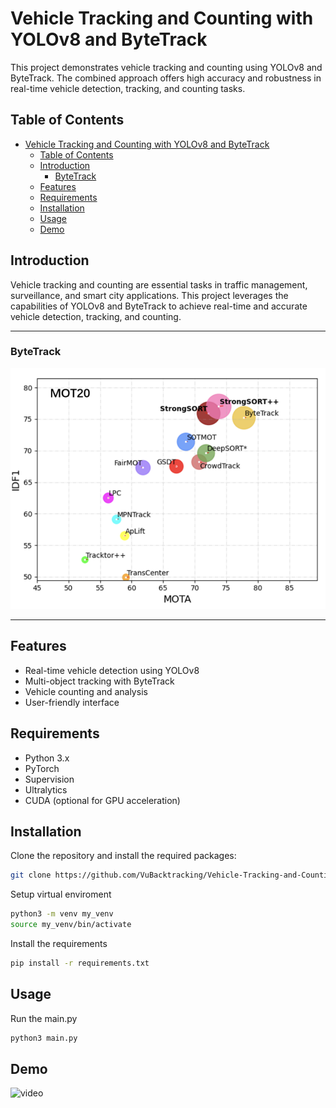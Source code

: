 # Vehicle Tracking and Counting with YOLOv8 and ByteTrack

This project demonstrates vehicle tracking and counting using YOLOv8 and ByteTrack. The combined approach offers high accuracy and robustness in real-time vehicle detection, tracking, and counting tasks.

## Table of Contents
- [Vehicle Tracking and Counting with YOLOv8 and ByteTrack](#vehicle-tracking-and-counting-with-yolov8-and-bytetrack)
  - [Table of Contents](#table-of-contents)
  - [Introduction](#introduction)
    - [ByteTrack](#bytetrack)
  - [Features](#features)
  - [Requirements](#requirements)
  - [Installation](#installation)
  - [Usage](#usage)
  - [Demo](#demo)

## Introduction

Vehicle tracking and counting are essential tasks in traffic management, surveillance, and smart city applications. This project leverages the capabilities of YOLOv8 and ByteTrack to achieve real-time and accurate vehicle detection, tracking, and counting.

---

### ByteTrack
![ByteTrack](assets/img/mot20-track.png)

---

## Features

- Real-time vehicle detection using YOLOv8
- Multi-object tracking with ByteTrack
- Vehicle counting and analysis
- User-friendly interface

## Requirements

- Python 3.x
- PyTorch
- Supervision
- Ultralytics
- CUDA (optional for GPU acceleration)

## Installation

Clone the repository and install the required packages:

```bash
git clone https://github.com/VuBacktracking/Vehicle-Tracking-and-Counting-Using-YOLO-ByteTrack.git
```

Setup virtual enviroment
```bash
python3 -m venv my_venv
source my_venv/bin/activate
```

Install the requirements
```bash
pip install -r requirements.txt
```

## Usage
Run the main.py
```bash
python3 main.py
```
## Demo
![video](https://github.com/VuBacktracking/Vehicle-Tracking-and-Counting-Using-YOLO-ByteTrack/tree/main/assets/video)